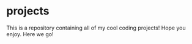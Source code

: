 # projects
This is a repository containing all of my cool coding projects! Hope you enjoy.
Here we go!
